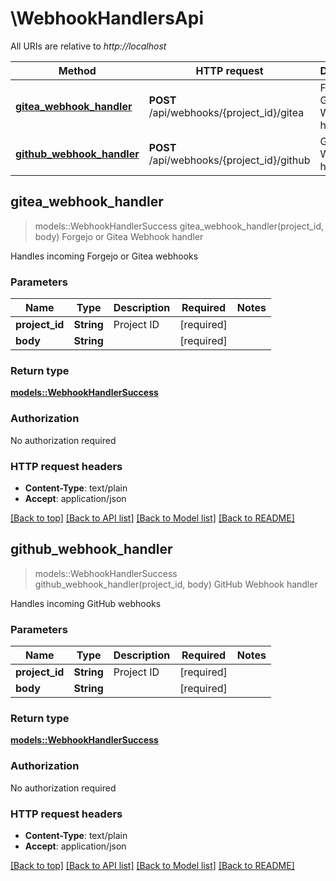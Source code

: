 # \WebhookHandlersApi

All URIs are relative to *http://localhost*

Method | HTTP request | Description
------------- | ------------- | -------------
[**gitea_webhook_handler**](WebhookHandlersApi.md#gitea_webhook_handler) | **POST** /api/webhooks/{project_id}/gitea | Forgejo or Gitea Webhook handler
[**github_webhook_handler**](WebhookHandlersApi.md#github_webhook_handler) | **POST** /api/webhooks/{project_id}/github | GitHub Webhook handler



## gitea_webhook_handler

> models::WebhookHandlerSuccess gitea_webhook_handler(project_id, body)
Forgejo or Gitea Webhook handler

Handles incoming Forgejo or Gitea webhooks

### Parameters


Name | Type | Description  | Required | Notes
------------- | ------------- | ------------- | ------------- | -------------
**project_id** | **String** | Project ID | [required] |
**body** | **String** |  | [required] |

### Return type

[**models::WebhookHandlerSuccess**](WebhookHandlerSuccess.md)

### Authorization

No authorization required

### HTTP request headers

- **Content-Type**: text/plain
- **Accept**: application/json

[[Back to top]](#) [[Back to API list]](../README.md#documentation-for-api-endpoints) [[Back to Model list]](../README.md#documentation-for-models) [[Back to README]](../README.md)


## github_webhook_handler

> models::WebhookHandlerSuccess github_webhook_handler(project_id, body)
GitHub Webhook handler

Handles incoming GitHub webhooks

### Parameters


Name | Type | Description  | Required | Notes
------------- | ------------- | ------------- | ------------- | -------------
**project_id** | **String** | Project ID | [required] |
**body** | **String** |  | [required] |

### Return type

[**models::WebhookHandlerSuccess**](WebhookHandlerSuccess.md)

### Authorization

No authorization required

### HTTP request headers

- **Content-Type**: text/plain
- **Accept**: application/json

[[Back to top]](#) [[Back to API list]](../README.md#documentation-for-api-endpoints) [[Back to Model list]](../README.md#documentation-for-models) [[Back to README]](../README.md)

